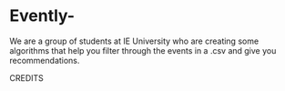 # Evently-
We are a group of students at IE University who are creating some algorithms that help you filter through the events in a .csv and give you recommendations.

CREDITS
